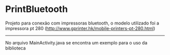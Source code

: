 # PrintBluetooth

Projeto para conexão com impressoras bluetooth, o modelo utilizado foi a impressora pt 280 (http://www.gprinter.hk/mobile-printers-pt-280.html)

---

No arquivo MainActivity.java se encontra um exemplo para o uso da biblioteca

